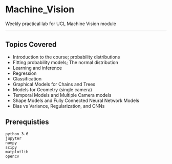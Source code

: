 # Machine_Vision
Weekly practical lab for UCL Machine Vision module

------
## Topics Covered
+ Introduction to the course; probability distributions
+ Fitting probability models; The normal distribution
+ Learning and inference
+ Regression
+ Classification
+ Graphical Models for Chains and Trees
+ Models for Geometry (single camera)
+ Temporal Models and Multiple Camera models
+ Shape Models and Fully Connected Neural Network Models
+ Bias vs Variance, Regularization, and CNNs

## Prerequisties
```
python 3.6
jupyter
numpy
scipy
matplotlib
opencv
```

